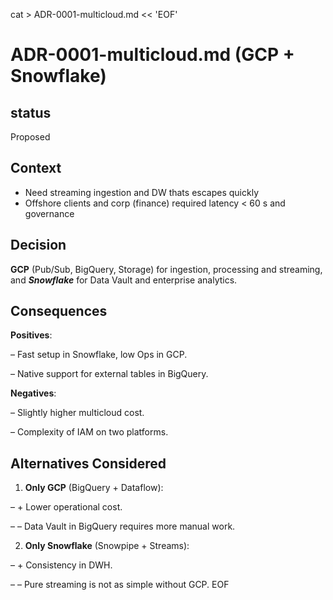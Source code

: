 
cat > ADR-0001-multicloud.md << 'EOF'
# ADR-0001-multicloud.md (GCP + Snowflake) 

## status
Proposed 
## Context
- Need streaming ingestion and DW thats escapes quickly
- Offshore clients and corp (finance) required latency < 60 s and governance

## Decision
**GCP** (Pub/Sub, BigQuery, Storage) for ingestion, processing and streaming, and ***Snowflake*** for Data Vault and enterprise analytics.  

## Consequences
**Positives**:

– Fast setup in Snowflake, low Ops in GCP.

– Native support for external tables in BigQuery.

**Negatives**:

– Slightly higher multicloud cost.

– Complexity of IAM on two platforms.

## Alternatives Considered
1. **Only GCP** (BigQuery + Dataflow):

– + Lower operational cost.

– – Data Vault in BigQuery requires more manual work.

2. **Only Snowflake** (Snowpipe + Streams):

– + Consistency in DWH.

– – Pure streaming is not as simple without GCP.
EOF
